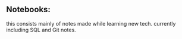 ## Notebooks:
this consists mainly of notes made while learning new tech. currently including SQL and Git notes.
